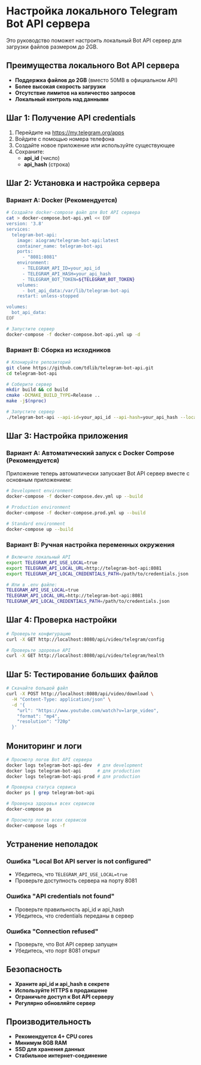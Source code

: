 # Настройка локального Telegram Bot API сервера

Это руководство поможет настроить локальный Bot API сервер для загрузки файлов размером до 2GB.

## Преимущества локального Bot API сервера

- **Поддержка файлов до 2GB** (вместо 50MB в официальном API)
- **Более высокая скорость загрузки**
- **Отсутствие лимитов на количество запросов**
- **Локальный контроль над данными**

## Шаг 1: Получение API credentials

1. Перейдите на https://my.telegram.org/apps
2. Войдите с помощью номера телефона
3. Создайте новое приложение или используйте существующее
4. Сохраните:
   - **api_id** (число)
   - **api_hash** (строка)

## Шаг 2: Установка и настройка сервера

### Вариант A: Docker (Рекомендуется)

```bash
# Создайте docker-compose файл для Bot API сервера
cat > docker-compose.bot-api.yml << EOF
version: '3.8'
services:
  telegram-bot-api:
    image: aiogram/telegram-bot-api:latest
    container_name: telegram-bot-api
    ports:
      - "8081:8081"
    environment:
      - TELEGRAM_API_ID=your_api_id
      - TELEGRAM_API_HASH=your_api_hash
      - TELEGRAM_BOT_TOKEN=${TELEGRAM_BOT_TOKEN}
    volumes:
      - bot_api_data:/var/lib/telegram-bot-api
    restart: unless-stopped

volumes:
  bot_api_data:
EOF

# Запустите сервер
docker-compose -f docker-compose.bot-api.yml up -d
```

### Вариант B: Сборка из исходников

```bash
# Клонируйте репозиторий
git clone https://github.com/tdlib/telegram-bot-api.git
cd telegram-bot-api

# Соберите сервер
mkdir build && cd build
cmake -DCMAKE_BUILD_TYPE=Release ..
make -j$(nproc)

# Запустите сервер
./telegram-bot-api --api-id=your_api_id --api-hash=your_api_hash --local
```

## Шаг 3: Настройка приложения

### Вариант A: Автоматический запуск с Docker Compose (Рекомендуется)

Приложение теперь автоматически запускает Bot API сервер вместе с основным приложением:

```bash
# Development environment
docker-compose -f docker-compose.dev.yml up --build

# Production environment  
docker-compose -f docker-compose.prod.yml up --build

# Standard environment
docker-compose up --build
```

### Вариант B: Ручная настройка переменных окружения

```bash
# Включите локальный API
export TELEGRAM_API_USE_LOCAL=true
export TELEGRAM_API_LOCAL_URL=http://telegram-bot-api:8081
export TELEGRAM_API_LOCAL_CREDENTIALS_PATH=/path/to/credentials.json

# Или в .env файле:
TELEGRAM_API_USE_LOCAL=true
TELEGRAM_API_LOCAL_URL=http://telegram-bot-api:8081
TELEGRAM_API_LOCAL_CREDENTIALS_PATH=/path/to/credentials.json
```

## Шаг 4: Проверка настройки

```bash
# Проверьте конфигурацию
curl -X GET http://localhost:8080/api/video/telegram/config

# Проверьте здоровье API
curl -X GET http://localhost:8080/api/video/telegram/health
```

## Шаг 5: Тестирование больших файлов

```bash
# Скачайте большой файл
curl -X POST http://localhost:8080/api/video/download \
  -H "Content-Type: application/json" \
  -d '{
    "url": "https://www.youtube.com/watch?v=large_video",
    "format": "mp4",
    "resolution": "720p"
  }'
```

## Мониторинг и логи

```bash
# Просмотр логов Bot API сервера
docker logs telegram-bot-api-dev  # для development
docker logs telegram-bot-api      # для production
docker logs telegram-bot-api-prod # для production

# Проверка статуса сервиса
docker ps | grep telegram-bot-api

# Проверка здоровья всех сервисов
docker-compose ps

# Просмотр логов всех сервисов
docker-compose logs -f
```

## Устранение неполадок

### Ошибка "Local Bot API server is not configured"
- Убедитесь, что `TELEGRAM_API_USE_LOCAL=true`
- Проверьте доступность сервера на порту 8081

### Ошибка "API credentials not found"
- Проверьте правильность api_id и api_hash
- Убедитесь, что credentials переданы в сервер

### Ошибка "Connection refused"
- Проверьте, что Bot API сервер запущен
- Убедитесь, что порт 8081 открыт

## Безопасность

- **Храните api_id и api_hash в секрете**
- **Используйте HTTPS в продакшене**
- **Ограничьте доступ к Bot API серверу**
- **Регулярно обновляйте сервер**

## Производительность

- **Рекомендуется 4+ CPU cores**
- **Минимум 8GB RAM**
- **SSD для хранения данных**
- **Стабильное интернет-соединение**
